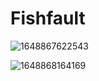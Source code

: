 # Fishfault
![1648867622543](https://user-images.githubusercontent.com/93109251/180105598-a6e9bede-bb74-4388-a571-047884dbd54d.png)

![1648868164169](https://user-images.githubusercontent.com/93109251/180105599-ace9f100-0c3f-4c2d-8c3a-2c47b76d9382.png)
